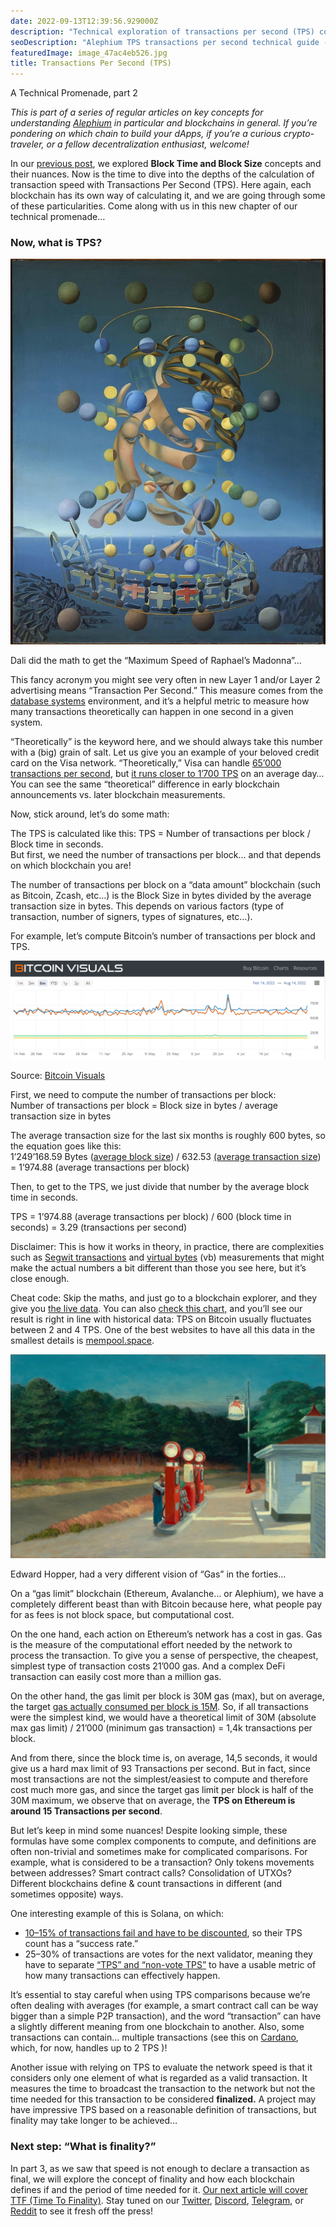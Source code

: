 ```yaml
---
date: 2022-09-13T12:39:56.929000Z
description: "Technical exploration of transactions per second (TPS) concepts in Alephium and blockchain technology, part 2 of a comprehensive series on key blockchain fundamentals."
seoDescription: "Alephium TPS transactions per second technical guide - blockchain fundamentals series part 2. Understanding TPS metrics and performance."
featuredImage: image_47ac4eb526.jpg
title: Transactions Per Second (TPS)
---
```


A Technical Promenade, part 2

_This is part of a series of regular articles on key concepts for understanding [Alephium](/) in particular and blockchains in general. If you’re pondering on which chain to build your dApps, if you’re a curious crypto-traveler, or a fellow decentralization enthusiast, welcome!_

In our [previous post](/news/post/block-time-and-block-size-16e37292444f), we explored **Block Time and Block Size** concepts and their nuances. Now is the time to dive into the depths of the calculation of transaction speed with Transactions Per Second (TPS). Here again, each blockchain has its own way of calculating it, and we are going through some of these particularities. Come along with us in this new chapter of our technical promenade…

### Now, what is TPS?

![](image_47ac4eb526.jpg)

Dali did the math to get the “Maximum Speed of Raphael’s Madonna”…

This fancy acronym you might see very often in new Layer 1 and/or Layer 2 advertising means “Transaction Per Second.” This measure comes from the [database systems](https://en.wikipedia.org/wiki/Transactions_per_second) environment, and it’s a helpful metric to measure how many transactions theoretically can happen in one second in a given system.

“Theoretically” is the keyword here, and we should always take this number with a (big) grain of salt. Let us give you an example of your beloved credit card on the Visa network. “Theoretically,” Visa can handle [65’000 transactions per second](https://www.visa.co.uk/dam/VCOM/download/corporate/media/visanet-technology/aboutvisafactsheet.pdf), but [it runs closer to 1’700 TPS](https://news.bitcoin.com/no-visa-doesnt-handle-24000-tps-and-neither-does-your-pet-blockchain/) on an average day… You can see the same “theoretical” difference in early blockchain announcements vs. later blockchain measurements.

Now, stick around, let’s do some math:

The TPS is calculated like this: TPS = Number of transactions per block / Block time in seconds.   
But first, we need the number of transactions per block… and that depends on which blockchain you are!

The number of transactions per block on a “data amount” blockchain (such as Bitcoin, Zcash, etc…) is the Block Size in bytes divided by the average transaction size in bytes. This depends on various factors (type of transaction, number of signers, types of signatures, etc…).

For example, let’s compute Bitcoin’s number of transactions per block and TPS.

![](image_80f97e8f9e.jpg)

Source: [Bitcoin Visuals](https://bitcoinvisuals.com/chain-tx-size)

First, we need to compute the number of transactions per block:  
Number of transactions per block = Block size in bytes / average transaction size in bytes

The average transaction size for the last six months is roughly 600 bytes, so the equation goes like this:   
1’249’168.59 Bytes ([average block size](https://www.blockchain.com/charts/avg-block-size)) / 632.53 [(average transaction size](https://bitcoinvisuals.com/chain-tx-size)) = 1’974.88 (average transactions per block)

Then, to get to the TPS, we just divide that number by the average block time in seconds.

TPS = 1’974.88 (average transactions per block) / 600 (block time in seconds) = 3.29 (transactions per second)

Disclaimer: This is how it works in theory, in practice, there are complexities such as [Segwit transactions](https://www.exodus.com/news/segwit-explained/) and [virtual bytes](https://en.bitcoin.it/wiki/Weight_units) (vb) measurements that might make the actual numbers a bit different than those you see here, but it’s close enough.

Cheat code: Skip the maths, and just go to a blockchain explorer, and they give you [the live data](https://blockchair.com/bitcoin). You can also [check this chart,](https://blockchair.com/bitcoin/charts/transactions-per-second) and you’ll see our result is right in line with historical data: TPS on Bitcoin usually fluctuates between 2 and 4 TPS. One of the best websites to have all this data in the smallest details is [mempool.space](https://mempool.space/fr/).

![](image_6b3024b107.jpg)

Edward Hopper, had a very different vision of “Gas” in the forties…

On a “gas limit” blockchain (Ethereum, Avalanche… or Alephium), we have a completely different beast than with Bitcoin because here, what people pay for as fees is not block space, but computational cost.

On the one hand, each action on Ethereum’s network has a cost in gas. Gas is the measure of the computational effort needed by the network to process the transaction. To give you a sense of perspective, the cheapest, simplest type of transaction costs 21’000 gas. And a complex DeFi transaction can easily cost more than a million gas.

On the other hand, the gas limit per block is 30M gas (max), but on average, the target [gas actually consumed per block is 15M](https://blockchair.com/ethereum/charts/average-gas-used). So, if all transactions were the simplest kind, we would have a theoretical limit of 30M (absolute max gas limit) / 21’000 (minimum gas transaction) = 1,4k transactions per block.

And from there, since the block time is, on average, 14,5 seconds, it would give us a hard max limit of 93 Transactions per second. But in fact, since most transactions are not the simplest/easiest to compute and therefore cost much more gas, and since the target gas limit per block is half of the 30M maximum, we observe that on average, the **TPS on Ethereum is around 15 Transactions per second**.

But let’s keep in mind some nuances! Despite looking simple, these formulas have some complex components to compute, and definitions are often non-trivial and sometimes make for complicated comparisons. For example, what is considered to be a transaction? Only tokens movements between addresses? Smart contract calls? Consolidation of UTXOs? Different blockchains define & count transactions in different (and sometimes opposite) ways.

One interesting example of this is Solana, on which:

- [10–15% of transactions fail and have to be discounted](https://mirror.xyz/0xFC03995eeaf129459C760729661CAa43308293B7/yNOU-vVmRsOpJ3oV30_AS1T2-1-w92aGQlGXQiA1fQ4), so their TPS count has a “success rate.”
- 25–30% of transactions are votes for the next validator, meaning they have to separate [“TPS” and “non-vote TPS”](https://analytics.solscan.io/public/dashboard/8d888828-baae-47b9-948b-d087e5de1411) to have a usable metric of how many transactions can effectively happen.

It’s essential to stay careful when using TPS comparisons because we’re often dealing with averages (for example, a smart contract call can be way bigger than a simple P2P transaction), and the word “transaction” can have a slightly different meaning from one blockchain to another. Also, some transactions can contain… multiple transactions (see this on [Cardano](https://datastudio.google.com/reporting/3136c55b-635e-4f46-8e4b-b8ab54f2d460/page/p_wxcw6g0irc), which, for now, handles up to 2 TPS )!

Another issue with relying on TPS to evaluate the network speed is that it considers only one element of what is regarded as a valid transaction. It measures the time to broadcast the transaction to the network but not the time needed for this transaction to be considered **finalized.** A project may have impressive TPS based on a reasonable definition of transactions, but finality may take longer to be achieved…

### Next step: “What is finality?”

In part 3, as we saw that speed is not enough to declare a transaction as final, we will explore the concept of finality and how each blockchain defines if and the period of time needed for it. [Our next article will cover TTF (Time To Finality)](/news/post/time-to-finality-17d64eeffd25). Stay tuned on our [Twitter](https://twitter.com/alephium), [Discord](https://discord.gg/h7cXXy4FEY), [Telegram](https://t.me/Alephium_Announcement), or [Reddit](https://www.reddit.com/r/Alephium/) to see it fresh off the press!
